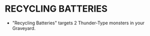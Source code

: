 
# RECYCLING BATTERIES

*   "Recycling Batteries" targets 2 Thunder-Type monsters in your Graveyard.

  